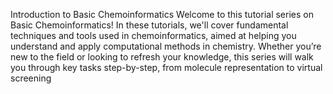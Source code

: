 Introduction to Basic Chemoinformatics
Welcome to this tutorial series on Basic Chemoinformatics! In these tutorials, we'll cover fundamental techniques and tools used in chemoinformatics, aimed at helping you understand and apply computational methods in chemistry. Whether you’re new to the field or looking to refresh your knowledge, this series will walk you through key tasks step-by-step, from molecule representation to virtual screening
